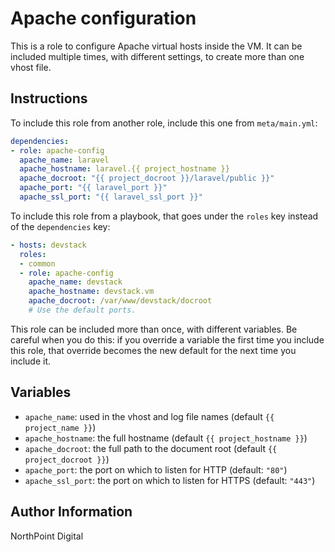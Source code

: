 # Apache configuration

This is a role to configure Apache virtual hosts inside the VM. It can be
included multiple times, with different settings, to create more than one vhost
file.

## Instructions

To include this role from another role, include this one from `meta/main.yml`:

```yaml
dependencies:
- role: apache-config
  apache_name: laravel
  apache_hostname: laravel.{{ project_hostname }}
  apache_docroot: "{{ project_docroot }}/laravel/public }}"
  apache_port: "{{ laravel_port }}"
  apache_ssl_port: "{{ laravel_ssl_port }}"
```

To include this role from a playbook, that goes under the `roles` key instead of
the `dependencies` key:

```yaml
- hosts: devstack
  roles:
  - common
  - role: apache-config
    apache_name: devstack
    apache_hostname: devstack.vm
    apache_docroot: /var/www/devstack/docroot
    # Use the default ports.
```

This role can be included more than once, with different variables. Be careful
when you do this: if you override a variable the first time you include this
role, that override becomes the new default for the next time you include it.

## Variables

- `apache_name`: used in the vhost and log file names
  (default `{{ project_name }}`)
- `apache_hostname`: the full hostname (default `{{ project_hostname }}`)
- `apache_docroot`: the full path to the document root
  (default `{{ project_docroot }}`)
- `apache_port`: the port on which to listen for HTTP (default: `"80"`)
- `apache_ssl_port`: the port on which to listen for HTTPS (default: `"443"`)

## Author Information

NorthPoint Digital
